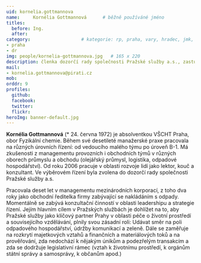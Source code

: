 ```yaml
---
uid: kornelia.gottmannova
name:     Kornélia Gottmannová  	# běžně používáné jméno
titles:
  before: Ing. 
  after:
category:                 	# kategorie: rp, praha, vary, hradec, jmk, senat
- praha
- dr
img: people/kornelia-gottmannova.jpg   # 165 x 220
description: členka dozorčí rady společnosti Pražské služby a.s., zastupitelka na Praze 9     	# kratký popis, max 160 znaků
mail:
- kornelia.gottmannova@pirati.cz
mob:			 
orddr: 9
profiles:
  github:       
  facebook:  
  twitter: 		  
  flickr:		  
heroImg: banner-default.jpg  
---
```


**Kornélia Gottmannová** (* 24. června 1972) je absolventkou VŠCHT Praha, obor Fyzikální chemie. Během své desetileté manažerské praxe pracovala na různých úrovních řízení: od vedoucího malého týmu po úroveň B-1. Má zkušenosti z managementu provozních i obchodních týmů v různých oborech průmyslu a obchodu (olejářský průmysl, logistika, odpadové hospodářství). Od roku 2006 pracuje v oblasti rozvoje lidí jako lektor, kouč a konzultant. Ve výběrovém řízení byla zvolena do dozorčí rady společnosti Pražské služby a.s.

Pracovala deset let v managementu mezinárodních korporací, z toho dva roky jako obchodní ředitelka firmy zabývající se nakládáním s odpady. Momentálně se zabývá konzultační činností v oblasti leadershipu a strategie řízení. Jejím hlavním cílem v Pražských službách je dohlížet na to, aby Pražské služby jako klíčový partner Prahy v oblasti péče o životní prostředí a souvisejícího vzdělávání, plnily svou zásadní roli: Udávat směr na poli odpadového hospodářství, údržby komunikací a zeleně. Dále se zaměřuje na rozkrytí majetkových vztahů a finančních a materiálových toků a na prověřování, zda nedochází k nějakým únikům a podezřelým transakcím a zda se dodržuje legislativní rámec (vztah k životnímu prostředí, k orgánům státní správy a samosprávy, k občanům apod.)

